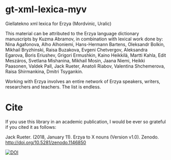# gt-xml-lexica-myv
Giellatekno xml lexica for Erzya (Mordvinic, Uralic)


This material can be attributed to the Erzya language dictionary manuscripts by Kuzma Abramov, in combination with lexical work done by:
Nina Agafonova, Alho Alhoniemi, Hans-Hermann Bartens, Oleksandr Bolkin, Mikhail Bryzhinski, Raisa Buzakova, Evgeni Chetvergov, Aleksandra Egarova, Boris Eriushev, Grigori Ermushkin, Kaino Heikkilä, Martti Kahla, Edit Meszáros, Svetlana Mishanina, Mikhail Mosin, Jaana Niemi, Heikki Paasonen, Valdek Pall, Jack Rueter, Anatoli Riabov, Valentina Shchemerova, Raisa Shirmankina, Dmitri Tsygankin.

Working with Erzya involves an entire network of Erzya speakers, writers, researchers and teachers. The list is endless.

# Cite
If you use this library in an academic publication, I would be ever so grateful if you cited it as follows:

Jack Rueter. (2018, January 11). Erzya to X nouns (Version v1.0). Zenodo. http://doi.org/10.5281/zenodo.1146850

[![DOI](https://zenodo.org/badge/1146850.svg)](https://zenodo.org/badge/latestdoi/1146850)

